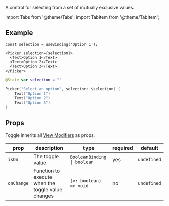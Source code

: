 ---
---

A control for selecting from a set of mutually exclusive values.

import Tabs from '@theme/Tabs';
import TabItem from '@theme/TabItem';

## Example

<Tabs>
<TabItem value="srn" label="swiftui-react-native">

```tsx
const selection = useBinding('Option 1');
```

```tsx
<Picker selection={selection}>
  <Text>Option 1</Text>
  <Text>Option 2</Text>
  <Text>Option 3</Text>
</Picker>
```

</TabItem>
<TabItem value="swiftui" label="SwiftUI">

```swift
@State var selection = ""
```

```swift
Picker("Select an option", selection: $selection) {
    Text("Option 1")
    Text("Option 2")
    Text("Option 3")
}
```

</Tabs>

## Props

Toggle inherits all [View Modifiers](../modifiers#view-modifiers) as props.

| prop       | description                                       | type                        | required | default     |
| ---------- | ------------------------------------------------- | --------------------------- | -------- | ----------- |
| `isOn`     | The toggle value                                  | `BooleanBinding \| boolean` | yes      | `undefined` |
| `onChange` | Function to execute when the toggle value changes | `(v: boolean) => void`      | no       | `undefined` |
